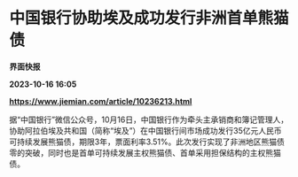 # 中国银行协助埃及成功发行非洲首单熊猫债
**界面快报**

**2023-10-16 16:05**

**https://www.jiemian.com/article/10236213.html**

据“中国银行”微信公众号，10月16日，中国银行作为牵头主承销商和簿记管理人，协助阿拉伯埃及共和国（简称“埃及”）在中国银行间市场成功发行35亿元人民币可持续发展熊猫债，期限3年，票面利率3.51%。此次发行实现了非洲地区熊猫债零的突破，同时也是首单可持续发展主权熊猫债、首单采用担保结构的主权熊猫债。